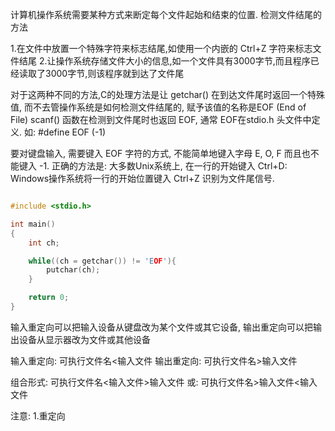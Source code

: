 

计算机操作系统需要某种方式来断定每个文件起始和结束的位置. 检测文件结尾的方法

1.在文件中放置一个特殊字符来标志结尾,如使用一个内嵌的 Ctrl+Z 字符来标志文件结尾
2.让操作系统存储文件大小的信息,如一个文件具有3000字节,而且程序已经读取了3000字节,则该程序就到达了文件尾

对于这两种不同的方法,C的处理方法是让 getchar() 在到达文件尾时返回一个特殊值, 而不去管操作系统是如何检测文件结尾的, 赋予该值的名称是EOF (End of File)  scanf() 函数在检测到文件尾时也返回 EOF, 通常 EOF在stdio.h 头文件中定义. 如: #define EOF (-1)

要对键盘输入, 需要键入 EOF 字符的方式, 不能简单地键入字母 E, O, F 而且也不能键入 -1. 正确的方法是: 大多数Unix系统上, 在一行的开始键入 Ctrl+D: Windows操作系统将一行的开始位置键入 Ctrl+Z 识别为文件尾信号.



```c

#include <stdio.h>

int main()
{
    int ch;

    while((ch = getchar()) != 'EOF'){
        putchar(ch);	
    }

    return 0;	
}

```

输入重定向可以把输入设备从键盘改为某个文件或其它设备, 输出重定向可以把输出设备从显示器改为文件或其他设备

输入重定向: 可执行文件名<输入文件
输出重定向: 可执行文件名>输入文件

组合形式: 可执行文件名<输入文件>输入文件
      或: 可执行文件名>输入文件<输入文件

注意:
1.重定向
